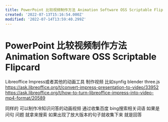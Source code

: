 ```yaml
---
title: PowerPoint 比较视频制作方法 Animation Software OSS Scriptable Flipcard
created: '2022-07-13T15:16:54.000Z'
modified: '2022-07-14T13:59:40.299Z'
---
```


# PowerPoint 比较视频制作方法 Animation Software OSS Scriptable Flipcard

Libreoffice Impress或者其他的动画工具 制作视频 比如synfig blender three.js
https://ask.libreoffice.org/t/convert-impress-presentation-to-video/33952
https://ask.libreoffice.org/t/how-to-turn-libreoffice-impress-into-video-mp4-format/20589

同样的 可以制作冷知识问答的动画视频 通过收集百度 bing搜索相关词语 如果是问句 问题 就拿来搜索 如果出现了放大版本的句子就收集下来 就是回答
